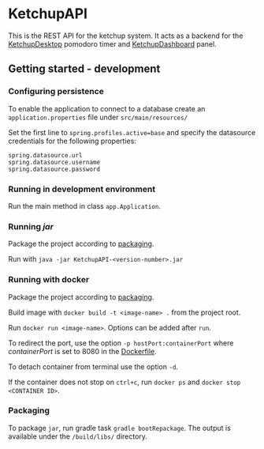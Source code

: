 # KetchupAPI

This is the REST API for the ketchup system. 
It acts as a backend for the 
[KetchupDesktop](https://github.com/softish/KetchupDesktop) pomodoro timer 
and [KetchupDashboard](https://github.com/softish/KetchupDashboard) panel.

## Getting started - development

### Configuring persistence
To enable the application to connect to a database 
create an `application.properties` file under
`src/main/resources/`

Set the first line to `spring.profiles.active=base` 
and specify the datasource credentials for the following properties:

    spring.datasource.url
    spring.datasource.username
    spring.datasource.password

### Running in development environment
Run the main method in class `app.Application`.

### Running *jar*
Package the project according to [packaging](./README.md#packaging).

Run with `java -jar KetchupAPI-<version-number>.jar`

### Running with docker
Package the project according to [packaging](./README.md#packaging).

Build image with `docker build -t <image-name> .` from the project root.

Run `docker run <image-name>`. 
Options can be added after `run`.

To redirect the port, use the option `-p hostPort:containerPort` where *containerPort* is set to 8080 in the [Dockerfile](./Dockerfile).

To detach container from terminal use the option `-d`.

If the container does not stop on `ctrl+c`, run `docker ps` and `docker stop <CONTAINER ID>`.

### Packaging
To package `jar`, run gradle task `gradle bootRepackage`. 
The output is available under the `/build/libs/` directory.

